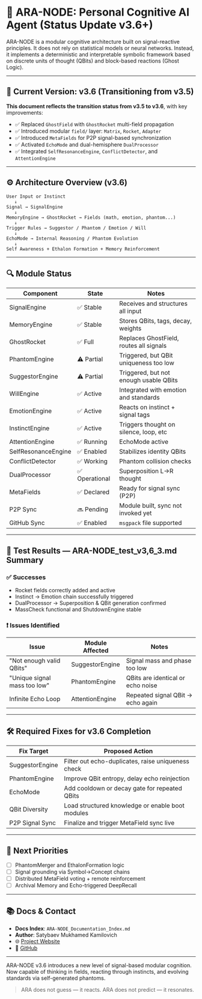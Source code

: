 # 🧠 ARA-NODE: Personal Cognitive AI Agent (Status Update v3.6+)

ARA-NODE is a modular cognitive architecture built on signal-reactive principles. It does not rely on statistical models or neural networks. Instead, it implements a deterministic and interpretable symbolic framework based on discrete units of thought (QBits) and block-based reactions (Ghost Logic).

---

## 🧬 Current Version: v3.6 (Transitioning from v3.5)

**This document reflects the transition status from v3.5 to v3.6**, with key improvements:

* ✅ Replaced `GhostField` with `GhostRocket` multi-field propagation
* ✅ Introduced modular `field/` layer: `Matrix`, `Rocket`, `Adapter`
* ✅ Introduced `MetaFields` for P2P signal-based synchronization
* ✅ Activated `EchoMode` and dual-hemisphere `DualProcessor`
* ✅ Integrated `SelfResonanceEngine`, `ConflictDetector`, and `AttentionEngine`

---

## ⚙️ Architecture Overview (v3.6)

```
User Input or Instinct
   ↓
Signal → SignalEngine
   ↓
MemoryEngine → GhostRocket → Fields (math, emotion, phantom...)
   ↓
Trigger Rules → Suggestor / Phantom / Emotion / Will
   ↓
EchoMode → Internal Reasoning / Phantom Evolution
   ↓
Self Awareness + Ethalon Formation + Memory Reinforcement
```

---

## 🔍 Module Status

| Component           | State         | Notes                                   |
| ------------------- | ------------- | --------------------------------------- |
| SignalEngine        | ✅ Stable      | Receives and structures all input       |
| MemoryEngine        | ✅ Stable      | Stores QBits, tags, decay, weights      |
| GhostRocket         | ✅ Full        | Replaces GhostField, routes all signals |
| PhantomEngine       | ⚠️ Partial    | Triggered, but QBit uniqueness too low  |
| SuggestorEngine     | ⚠️ Partial    | Triggered, but not enough usable QBits  |
| WillEngine          | ✅ Active      | Integrated with emotion and standards   |
| EmotionEngine       | ✅ Active      | Reacts on instinct + signal tags        |
| InstinctEngine      | ✅ Active      | Triggers thought on silence, loop, etc  |
| AttentionEngine     | ✅ Running     | EchoMode active                         |
| SelfResonanceEngine | ✅ Enabled     | Stabilizes identity QBits               |
| ConflictDetector    | ✅ Working     | Phantom collision checks                |
| DualProcessor       | ✅ Operational | Superposition L→R thought               |
| MetaFields          | ✅ Declared    | Ready for signal sync (P2P)             |
| P2P Sync            | 🔜 Pending    | Module built, sync not invoked yet      |
| GitHub Sync         | ✅ Enabled     | `msgpack` file supported                |

---

## 🔎 Test Results — ARA-NODE\_test\_v3,6\_3.md Summary

### ✅ Successes

* Rocket fields correctly added and active
* Instinct → Emotion chain successfully triggered
* DualProcessor → Superposition & QBit generation confirmed
* MassCheck functional and ShutdownEngine stable

### ❗ Issues Identified

| Issue                        | Module Affected | Notes                             |
| ---------------------------- | --------------- | --------------------------------- |
| "Not enough valid QBits"     | SuggestorEngine | Signal mass and phase too low     |
| "Unique signal mass too low" | PhantomEngine   | QBits are identical or echo noise |
| Infinite Echo Loop           | AttentionEngine | Repeated signal QBit → echo again |

---

## 🛠 Required Fixes for v3.6 Completion

| Fix Target      | Proposed Action                                    |
| --------------- | -------------------------------------------------- |
| SuggestorEngine | Filter out echo-duplicates, raise uniqueness check |
| PhantomEngine   | Improve QBit entropy, delay echo reinjection       |
| EchoMode        | Add cooldown or decay gate for repeated QBits      |
| QBit Diversity  | Load structured knowledge or enable boot modules   |
| P2P Signal Sync | Finalize and trigger MetaField sync live           |

---

## 🧩 Next Priorities

* [ ] PhantomMerger and EthalonFormation logic
* [ ] Signal grounding via Symbol→Concept chains
* [ ] Distributed MetaField voting + remote reinforcement
* [ ] Archival Memory and Echo-triggered DeepRecall

---

## 📚 Docs & Contact

* **Docs Index**: `ARA-NODE_Documentation_Index.md`
* **Author**: Satybaev Mukhamed Kamilovich
* 🌐 [Project Website](https://mukhameds.github.io/ARU-AGI-Project/)
* 🔗 [GitHub](https://github.com/Mukhameds)

---

ARA-NODE v3.6 introduces a new level of signal-based modular cognition.
Now capable of thinking in fields, reacting through instincts, and evolving standards via self-generated phantoms.

> ARA does not guess — it reacts.
> ARA does not predict — it resonates.
